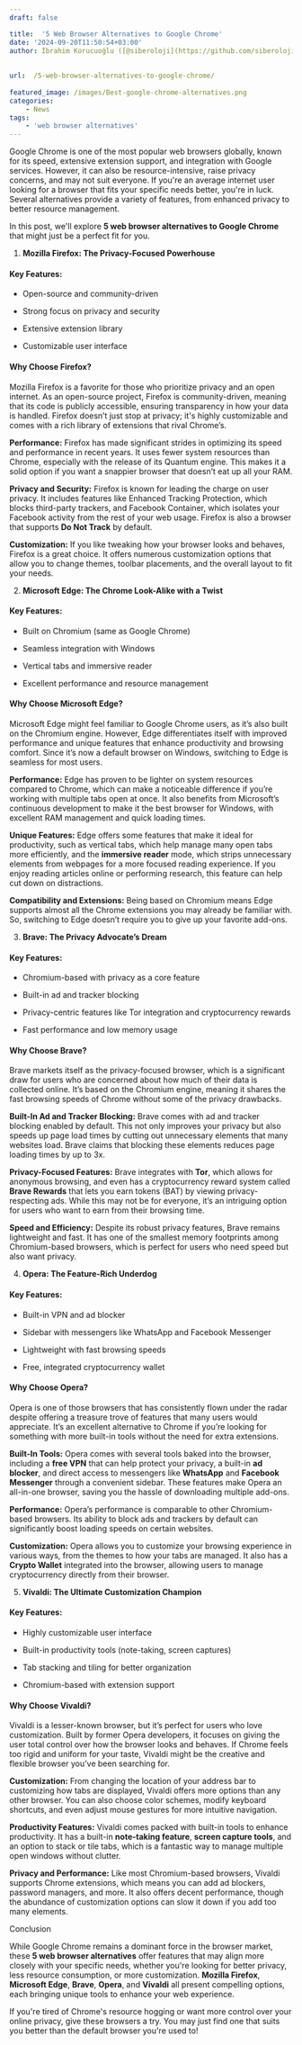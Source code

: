 ```yaml
---
draft: false

title:  '5 Web Browser Alternatives to Google Chrome'
date: '2024-09-20T11:50:54+03:00'
author: İbrahim Korucuoğlu ([@siberoloji](https://github.com/siberoloji))
 
 
url:  /5-web-browser-alternatives-to-google-chrome/
 
featured_image: /images/Best-google-chrome-alternatives.png
categories:
    - News
tags:
    - 'web browser alternatives'
---
```



Google Chrome is one of the most popular web browsers globally, known for its speed, extensive extension support, and integration with Google services. However, it can also be resource-intensive, raise privacy concerns, and may not suit everyone. If you're an average internet user looking for a browser that fits your specific needs better, you're in luck. Several alternatives provide a variety of features, from enhanced privacy to better resource management.



In this post, we'll explore **5 web browser alternatives to Google Chrome** that might just be a perfect fit for you.





1. **Mozilla Firefox: The Privacy-Focused Powerhouse**


#### Key Features:


* Open-source and community-driven

* Strong focus on privacy and security

* Extensive extension library

* Customizable user interface



#### Why Choose Firefox?



Mozilla Firefox is a favorite for those who prioritize privacy and an open internet. As an open-source project, Firefox is community-driven, meaning that its code is publicly accessible, ensuring transparency in how your data is handled. Firefox doesn’t just stop at privacy; it's highly customizable and comes with a rich library of extensions that rival Chrome’s.



**Performance:** Firefox has made significant strides in optimizing its speed and performance in recent years. It uses fewer system resources than Chrome, especially with the release of its Quantum engine. This makes it a solid option if you want a snappier browser that doesn’t eat up all your RAM.



**Privacy and Security:** Firefox is known for leading the charge on user privacy. It includes features like Enhanced Tracking Protection, which blocks third-party trackers, and Facebook Container, which isolates your Facebook activity from the rest of your web usage. Firefox is also a browser that supports **Do Not Track** by default.



**Customization:** If you like tweaking how your browser looks and behaves, Firefox is a great choice. It offers numerous customization options that allow you to change themes, toolbar placements, and the overall layout to fit your needs.





2. **Microsoft Edge: The Chrome Look-Alike with a Twist**


#### Key Features:


* Built on Chromium (same as Google Chrome)

* Seamless integration with Windows

* Vertical tabs and immersive reader

* Excellent performance and resource management



#### Why Choose Microsoft Edge?



Microsoft Edge might feel familiar to Google Chrome users, as it’s also built on the Chromium engine. However, Edge differentiates itself with improved performance and unique features that enhance productivity and browsing comfort. Since it’s now a default browser on Windows, switching to Edge is seamless for most users.



**Performance:** Edge has proven to be lighter on system resources compared to Chrome, which can make a noticeable difference if you’re working with multiple tabs open at once. It also benefits from Microsoft’s continuous development to make it the best browser for Windows, with excellent RAM management and quick loading times.



**Unique Features:** Edge offers some features that make it ideal for productivity, such as vertical tabs, which help manage many open tabs more efficiently, and the **immersive reader** mode, which strips unnecessary elements from webpages for a more focused reading experience. If you enjoy reading articles online or performing research, this feature can help cut down on distractions.



**Compatibility and Extensions:** Being based on Chromium means Edge supports almost all the Chrome extensions you may already be familiar with. So, switching to Edge doesn’t require you to give up your favorite add-ons.





3. **Brave: The Privacy Advocate’s Dream**


#### Key Features:


* Chromium-based with privacy as a core feature

* Built-in ad and tracker blocking

* Privacy-centric features like Tor integration and cryptocurrency rewards

* Fast performance and low memory usage



#### Why Choose Brave?



Brave markets itself as the privacy-focused browser, which is a significant draw for users who are concerned about how much of their data is collected online. It’s based on the Chromium engine, meaning it shares the fast browsing speeds of Chrome without some of the privacy drawbacks.



**Built-In Ad and Tracker Blocking:** Brave comes with ad and tracker blocking enabled by default. This not only improves your privacy but also speeds up page load times by cutting out unnecessary elements that many websites load. Brave claims that blocking these elements reduces page loading times by up to 3x.



**Privacy-Focused Features:** Brave integrates with **Tor**, which allows for anonymous browsing, and even has a cryptocurrency reward system called **Brave Rewards** that lets you earn tokens (BAT) by viewing privacy-respecting ads. While this may not be for everyone, it’s an intriguing option for users who want to earn from their browsing time.



**Speed and Efficiency:** Despite its robust privacy features, Brave remains lightweight and fast. It has one of the smallest memory footprints among Chromium-based browsers, which is perfect for users who need speed but also want privacy.





4. **Opera: The Feature-Rich Underdog**


#### Key Features:


* Built-in VPN and ad blocker

* Sidebar with messengers like WhatsApp and Facebook Messenger

* Lightweight with fast browsing speeds

* Free, integrated cryptocurrency wallet



#### Why Choose Opera?



Opera is one of those browsers that has consistently flown under the radar despite offering a treasure trove of features that many users would appreciate. It’s an excellent alternative to Chrome if you’re looking for something with more built-in tools without the need for extra extensions.



**Built-In Tools:** Opera comes with several tools baked into the browser, including a **free VPN** that can help protect your privacy, a built-in **ad blocker**, and direct access to messengers like **WhatsApp** and **Facebook Messenger** through a convenient sidebar. These features make Opera an all-in-one browser, saving you the hassle of downloading multiple add-ons.



**Performance:** Opera’s performance is comparable to other Chromium-based browsers. Its ability to block ads and trackers by default can significantly boost loading speeds on certain websites.



**Customization:** Opera allows you to customize your browsing experience in various ways, from the themes to how your tabs are managed. It also has a **Crypto Wallet** integrated into the browser, allowing users to manage cryptocurrency directly from their browser.





5. **Vivaldi: The Ultimate Customization Champion**


#### Key Features:


* Highly customizable user interface

* Built-in productivity tools (note-taking, screen captures)

* Tab stacking and tiling for better organization

* Chromium-based with extension support



#### Why Choose Vivaldi?



Vivaldi is a lesser-known browser, but it’s perfect for users who love customization. Built by former Opera developers, it focuses on giving the user total control over how the browser looks and behaves. If Chrome feels too rigid and uniform for your taste, Vivaldi might be the creative and flexible browser you’ve been searching for.



**Customization:** From changing the location of your address bar to customizing how tabs are displayed, Vivaldi offers more options than any other browser. You can also choose color schemes, modify keyboard shortcuts, and even adjust mouse gestures for more intuitive navigation.



**Productivity Features:** Vivaldi comes packed with built-in tools to enhance productivity. It has a built-in **note-taking feature**, **screen capture tools**, and an option to stack or tile tabs, which is a fantastic way to manage multiple open windows without clutter.



**Privacy and Performance:** Like most Chromium-based browsers, Vivaldi supports Chrome extensions, which means you can add ad blockers, password managers, and more. It also offers decent performance, though the abundance of customization options can slow it down if you add too many elements.





Conclusion



While Google Chrome remains a dominant force in the browser market, these **5 web browser alternatives** offer features that may align more closely with your specific needs, whether you're looking for better privacy, less resource consumption, or more customization. **Mozilla Firefox**, **Microsoft Edge**, **Brave**, **Opera**, and **Vivaldi** all present compelling options, each bringing unique tools to enhance your web experience.



If you're tired of Chrome's resource hogging or want more control over your online privacy, give these browsers a try. You may just find one that suits you better than the default browser you're used to!
